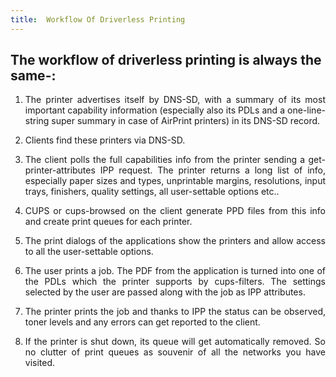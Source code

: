 ```yaml
--- 
title:  Workflow Of Driverless Printing
---
```

<h2>The workflow of driverless printing is always the same-: </h2>

<ol>
    <li><p align="justify">The printer advertises itself by DNS-SD, with a summary of its most important capability information (especially also its PDLs and a one-line-string super summary in case of AirPrint printers) in its DNS-SD record.</p></li>
    <li>Clients find these printers via DNS-SD.</li>
    <li><p align="justify">The client polls the full capabilities info from the printer sending a get-printer-attributes IPP request. The printer returns a long list of info, especially paper sizes and types, unprintable margins, resolutions, input trays, finishers, quality settings, all user-settable options etc..</p></li>
    <li><p align="justify">CUPS or cups-browsed on the client generate PPD files from this info and create print queues for each printer.</p></li>
    <li><p align="justify">The print dialogs of the applications show the printers and allow access to all the user-settable options.</p></li>
    <li><p align="justify">The user prints a job. The PDF from the application is turned into one of the PDLs which the printer supports by cups-filters. The settings selected by the user are passed along with the job as IPP attributes.</p></li>
    <li><p align="justify">The printer prints the job and thanks to IPP the status can be observed, toner levels and any errors can get reported to the client.</p></li>
    <li><p align="justify">If the printer is shut down, its queue will get automatically removed. So no clutter of print queues as souvenir of all the networks you have visited.</p></li>
</ol>
